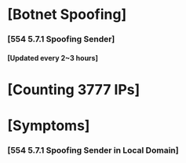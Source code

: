 # [Botnet Spoofing]
### [554 5.7.1 Spoofing Sender]
#### [Updated every 2~3 hours]

# [Counting 3777 IPs]

# [Symptoms] 
###   [554 5.7.1 Spoofing Sender in Local Domain]
